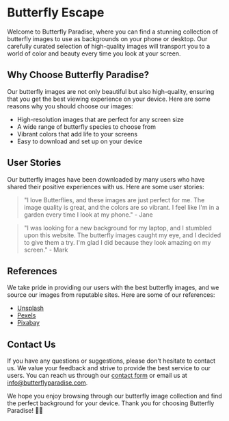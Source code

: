 <!--font:Dancing Script-->

# Butterfly Escape

<!--font:Barlow Condensed-->

Welcome to Butterfly Paradise, where you can find a stunning collection of butterfly images to use as backgrounds on your phone or desktop. Our carefully curated selection of high-quality images will transport you to a world of color and beauty every time you look at your screen.

## Why Choose Butterfly Paradise?

Our butterfly images are not only beautiful but also high-quality, ensuring that you get the best viewing experience on your device. Here are some reasons why you should choose our images:

-   High-resolution images that are perfect for any screen size
-   A wide range of butterfly species to choose from
-   Vibrant colors that add life to your screens
-   Easy to download and set up on your device

## User Stories

Our butterfly images have been downloaded by many users who have shared their positive experiences with us. Here are some user stories:

> "I love But<wbr>ter<wbr>flies, and these images are just perfect for me. The image quality is great, and the colors are so vibrant. I feel like I'm in a garden every time I look at my phone." - Jane

> "I was looking for a new background for my laptop, and I stumbled upon this website. The butterfly images caught my eye, and I decided to give them a try. I'm glad I did because they look amazing on my screen." - Mark

## References

We take pride in providing our users with the best butterfly images, and we source our images from reputable sites. Here are some of our references:

-   [Unsplash](https://unsplash.com/s/photos/butterfly)
-   [Pexels](https://www.pexels.com/search/butterfly/)
-   [Pixabay](https://pixabay.com/images/search/butterfly/)

## Contact Us

If you have any questions or suggestions, please don't hesitate to contact us. We value your feedback and strive to provide the best service to our users. You can reach us through our [contact form](#contact-form) or email us at [info@butterflyparadise.com](mailto:info@butterflyparadise.com).

We hope you enjoy browsing through our butterfly image collection and find the perfect background for your device. Thank you for choosing Butterfly Paradise! 🦋🌸

<!--

Write me content for website with wallpaper which alt text is:

"A close-up of a butterfly on a flower"

The name/title of the page should not be 1:1 copy of the alt text but rather a real content of the website which is using this wallpaper.

- Use markdown format
- Start with heading
- Heading should be short and concise
- The content should look like a real website
- The website should not be about the wallpaper, wallpaper is just a related background
- Heading should be contain work "wallpaper" or "background"
- Include real sections like references, contact, user stories, etc. use things relevant to the page purpose.
- Feel free to use structure like headings, bullets, numbering, blockquotes, paragraphs, horizontal lines, etc.
- You can use formatting like bold or _italic_
- You can include UTF-8 emojis
- Links should be only #hash anchors (and you can refer to the document itself)
- Do not include images


---


# Beautiful Butterfly Wallpaper for Your Home Screen

Welcome to our website where you can find the most stunning butterfly wallpaper for your phone or desktop. Our wallpapers are carefully selected to bring life and color to your screens, making them more vibrant and Cap<wbr>ti<wbr>va<wbr>ting.

## Why Choose Our Butterfly Wallpaper?

Our butterfly wallpaper is not only beautiful but also high-quality, ensuring that you get the best viewing experience on your device. Here are some reasons why you should choose our wallpapers:

- High-resolution images that are perfect for any screen size
- A wide range of butterfly species to choose from
- Vibrant colors that add life to your screens
- Easy to download and set up on your device

## User Stories

Our butterfly wallpaper has been downloaded by many users who have shared their positive experiences with us. Here are some user stories:

> "I love But<wbr>ter<wbr>flies, and this wallpaper is just perfect for me. The image quality is great, and the colors are so vibrant. I feel like I'm in a garden every time I look at my phone." - Jane

> "I was looking for a new wallpaper for my laptop, and I stumbled upon this website. The butterfly wallpaper caught my eye, and I decided to give it a try. I'm glad I did because it looks amazing on my screen." - Mark

## References

We take pride in providing our users with the best butterfly wallpaper, and we source our images from reputable sites. Here are some of our references:

- [Unsplash](https://unsplash.com/s/photos/butterfly-wallpaper)
- [Pexels](https://www.pexels.com/search/butterfly%20wallpaper/)
- [Pixabay](https://pixabay.com/images/search/butterfly%20wallpaper/)

## Contact Us

If you have any questions or suggestions, please don't hesitate to contact us. We value your feedback and strive to provide the best service to our users. You can reach us through our [contact form](#contact-form) or email us at [info@butterflywallpaper.com](mailto:info@butterflywallpaper.com).

We hope you enjoy browsing through our butterfly wallpaper collection and find the perfect background for your device. Thank you for choosing us! 🦋🌸


---


Heading should not include word "wallpaper". The website should not be about the wallpaper itself, wallpaper is just a related background, rewrite whole content.


---


# Butterfly Paradise: A Colorful Escape for Your Screens

Welcome to Butterfly Paradise, where you can find a stunning collection of butterfly images to use as backgrounds on your phone or desktop. Our carefully curated selection of high-quality images will transport you to a world of color and beauty every time you look at your screen.

## Why Choose Butterfly Paradise?

Our butterfly images are not only beautiful but also high-quality, ensuring that you get the best viewing experience on your device. Here are some reasons why you should choose our images:

- High-resolution images that are perfect for any screen size
- A wide range of butterfly species to choose from
- Vibrant colors that add life to your screens
- Easy to download and set up on your device

## User Stories

Our butterfly images have been downloaded by many users who have shared their positive experiences with us. Here are some user stories:

> "I love But<wbr>ter<wbr>flies, and these images are just perfect for me. The image quality is great, and the colors are so vibrant. I feel like I'm in a garden every time I look at my phone." - Jane

> "I was looking for a new background for my laptop, and I stumbled upon this website. The butterfly images caught my eye, and I decided to give them a try. I'm glad I did because they look amazing on my screen." - Mark

## References

We take pride in providing our users with the best butterfly images, and we source our images from reputable sites. Here are some of our references:

- [Unsplash](https://unsplash.com/s/photos/butterfly)
- [Pexels](https://www.pexels.com/search/butterfly/)
- [Pixabay](https://pixabay.com/images/search/butterfly/)

## Contact Us

If you have any questions or suggestions, please don't hesitate to contact us. We value your feedback and strive to provide the best service to our users. You can reach us through our [contact form](#contact-form) or email us at [info@butterflyparadise.com](mailto:info@butterflyparadise.com).

We hope you enjoy browsing through our butterfly image collection and find the perfect background for your device. Thank you for choosing Butterfly Paradise! 🦋🌸

-->
